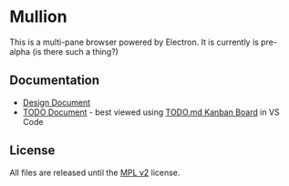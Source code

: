 # Mullion

This is a multi-pane browser powered by Electron.  It is currently is pre-alpha (is there such a thing?)

## Documentation

- [Design Document](DESIGN.md)
- [TODO Document](TODO.md) - best viewed using [TODO.md Kanban Board](https://marketplace.visualstudio.com/items?itemName=coddx.coddx-alpha) in VS Code

## License

All files are released until the [MPL v2](LICENSE.md) license.
